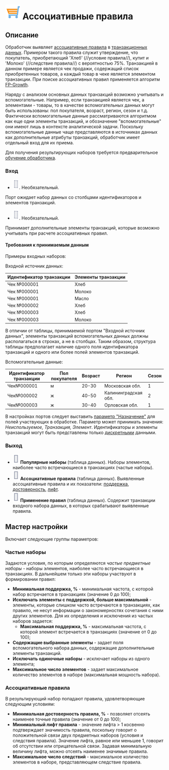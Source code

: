 # ![](../../media/app/icons/vendors/assnrules.svg) Ассоциативные правила

## Описание

Обработчик выявляет [ассоциативные правила](https://basegroup.ru/community/articles/intro) в [транзакционных данных](https://basegroup.ru/community/glossary/transact-data). Примером такого правила служит утверждение, что покупатель, приобретающий 'Хлеб' (//условие правила//), купит и 'Молоко' (//следствие правила//) с вероятностью 75%. Транзакцией в данном примере является чек продажи, содержащий список приобретенных товаров, а каждый товар в чеке является элементом транзакции. При поиске ассоциативных правил применяется алгоритм [FP-Growth](https://basegroup.ru/community/articles/fpg).

Наряду с анализом основных данных транзакций возможно учитывать и вспомогательные. Например, если транзакцией является чек, а элементами - товары, то в качестве вспомогательных данных могут быть использованы: пол покупателя, возраст, регион, сезон и т.д. Фактически вспомогательные данные рассматриваются алгоритмом как еще одни элементы транзакций, и обозначение "вспомогательные" они имеют лишь в контексте аналитической задачи. Поскольку вспомогательные данные чаще представляются в источниках данных как дополнительные атрибуты транзакций, обработчик имеет отдельный вход для их приема.

Для получения результирующих наборов требуется предварительное [обучение обработчика](../../scenario/training_processors.md).

### Вход

* ![](../../media/app/icons/ports/optional_input_table_inactive.svg). Необязательный.

Порт ожидает набор данных со столбцами идентификаторов и элементов транзакций.

* ![](../../media/app/icons/ports/optional_input_table_inactive.svg). Необязательный.

Принимает дополнительные элементы транзакций, которые возможно учитывать при расчете ассоциативных правил.

#### Требования к принимаемым данным

Примеры входных наборов:

Входной источник данных:

 | Идентификатор транзакции | Элементы транзакции |
 | -------- | -------- |
 | Чек №000001 | Хлеб |
 | Чек №000001 | Молоко |
 | Чек №000001 | Масло |
 | Чек №000002 | Хлеб |
 | Чек №000003 | Хлеб |
 | Чек №000003 | Молоко |

В отличии от таблицы, принимаемой портом "Входной источник данных", элементы транзакций вспомогательных данных должны располагаться в строках, а не в столбцах. Таким образом, структура таблицы предполагает наличие одного поля идентификатора транзакций и одного или более полей элементов транзакций.

Вспомогательные данные:

 | Идентификатор транзакции | Пол покупателя | Возраст | Регион | Сезон |
 | -------- | -------- | -------- | -------- | -------- |
 | Чек№000001 | м | 20-30 | Московская обл. | 1 |
 | Чек№000002 | ж | 40-50 | Калининградская обл. | 2 |
 | Чек№000003 | ж | 30-40 | Орловская обл. | 1 |

В настройках портов следует выставить [параметр "Назначение"]() для полей участвующих в обработке. Параметр может принимать значения: *Неиспользуемое, Транзакция, Элемент*. Идентификаторы и элементы транзакций могут быть представлены только [дискретными](../../data/datatype.md) данными.

### Выход

* ![](../../media/app/icons/ports/output_table_inactive.svg) **Популярные наборы** (таблица данных). Наборы элементов, наиболее часто встречающиеся в транзакциях (частые наборы).
* ![](../../media/app/icons/ports/output_table_inactive.svg) **Ассоциативные правила** (таблица данных). Выявленные ассоциативные правила и их показатели: [поддержка](https://basegroup.ru/community/glossary/rule-support), [достоверность](https://basegroup.ru/community/glossary/rule-confidence), [лифт](https://basegroup.ru/community/glossary/lift-ar).
* ![](../../media/app/icons/ports/output_table_inactive.svg) **Применение правил** (таблица данных). Содержит транзакции входного набора данных, в которых срабатывают выявленные правила.

## Мастер настройки

Включает следующие группы параметров:

### Частые наборы

Задаются условия, по которым определяются *частые предметные наборы* - наборы элементов, наиболее часто встречающиеся в транзакциях. В дальнейшем только эти наборы участвуют в формировании правил:

* **Минимальная поддержка, %** - минимальная частота, с которой набор встречается в транзакциях (значение 0 до 100);
* **Исключать элементы с поддержкой, больше максимальной** - элементы, которые слишком часто встречаются в транзакциях, как правило, не несут информации о закономерностях сочетания с ними других элементов. Для их определения и исключения из частых наборов задается:
  * **Максимальная поддержка, %** - максимальная частота, с которой элемент встречается в транзакциях (значение от 0 до 100);
* **Содержащие выбранные элементы** - задает поля вспомогательного набора данных, содержащие дополнительные элементы транзакций.
* **Исключать одиночные наборы** - исключает наборы из одного элемента;
* **Максимальное число элементов** - задает максимальное количество элементов в наборе (максимальная мощность набора).

### Ассоциативные правила

В результирующий набор попадают правила, удовлетворяющие следующим условиям:

* **Минимальная достоверность правила, %** - позволяет отсеять наименее точные правила (значение от 0 до 100);
* **Минимальный лифт правила** -  значение лифта > 1 косвенно подтверждает значимость правила, поскольку говорит о положительной связи двух предметных наборов (условия и следствия правила). Значение лифта, равное или меньшее 1, говорит об отсутствии или отрицательной связи. Задавая минимальную величину лифта, можно отсеять наименее значимые правила.
* **Максимальное число следствий** - максимальное количество элементов в наборе, представляющем следствие правила.
